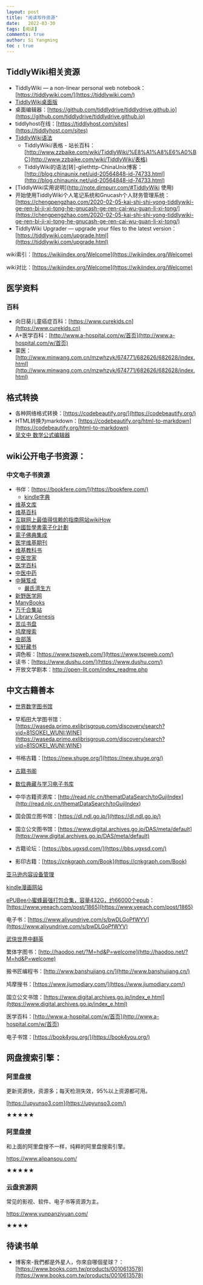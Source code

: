 ```yaml
---
layout: post
title: "阅读写作资源"
date:   2022-03-30
tags: [阅读]
comments: true
author: Si Yangming
toc : true
---
```


## TiddlyWiki相关资源

- TiddlyWiki — a non-linear personal web notebook：[https://tiddlywiki.com/](https://tiddlywiki.com/)
- [TiddlyWiki桌面版](https://github.com/Jermolene/TiddlyDesktop)
- 桌面编辑器：[https://github.com/tiddlydrive/tiddlydrive.github.io](https://github.com/tiddlydrive/tiddlydrive.github.io)
- tiddlyhost在线：[https://tiddlyhost.com/sites](https://tiddlyhost.com/sites)
- [TiddlyWiki语法](http://www.zzbaike.com/wiki/TiddlyWiki)
  - TiddlyWiki/表格 - 站长百科：[http://www.zzbaike.com/wiki/TiddlyWiki/%E8%A1%A8%E6%A0%BC](http://www.zzbaike.com/wiki/TiddlyWiki/表格)
  - TiddlyWiki的语法[转]-gliethttp-ChinaUnix博客：[http://blog.chinaunix.net/uid-20564848-id-74733.html](http://blog.chinaunix.net/uid-20564848-id-74733.html)
- [TiddlyWiki实用说明](http://note.dimpurr.com/#TiddlyWiki 使用)
- 开始使用TiddlyWiki个人笔记系统和Gnucash个人财务管理系统：[https://chengpengzhao.com/2020-02-05-kai-shi-shi-yong-tiddlywiki-ge-ren-bi-ji-xi-tong-he-gnucash-ge-ren-cai-wu-guan-li-xi-tong/](https://chengpengzhao.com/2020-02-05-kai-shi-shi-yong-tiddlywiki-ge-ren-bi-ji-xi-tong-he-gnucash-ge-ren-cai-wu-guan-li-xi-tong/)
- TiddlyWiki Upgrader — upgrade your files to the latest version：[https://tiddlywiki.com/upgrade.html](https://tiddlywiki.com/upgrade.html)

wiki索引：[https://wikiindex.org/Welcome](https://wikiindex.org/Welcome)

wiki对比：[https://wikiindex.org/Welcome](https://wikiindex.org/Welcome)

## 医学资料

### 百科

* 向日葵儿童癌症百科：[https://www.curekids.cn](https://www.curekids.cn)
* A+医学百科：[http://www.a-hospital.com/w/首页](http://www.a-hospital.com/w/首页)
* 蒙医：[http://www.minwang.com.cn/mzwhzyk/674771/682626/682628/index.html](http://www.minwang.com.cn/mzwhzyk/674771/682626/682628/index.html)

## 格式转换

- 各种网络格式转换：[https://codebeautify.org/](https://codebeautify.org/)
- HTML转换为markdown：[https://codebeautify.org/html-to-markdown](https://codebeautify.org/html-to-markdown)
- [吴文中 数学公式编辑器](https://latex.91maths.com/)

## wiki公开电子书资源：

### 中文电子书资源

- 书伴：[https://bookfere.com/](https://bookfere.com/)
  - [kindle字典](https://bookfere.com/dict)
- [维基文库](https://zh.wikisource.org/wiki/Wikisource:首页)
- [维基百科](https://zh.wikipedia.org/)
- [互联网上最值得信赖的指南网站wikiHow](https://zh.wikihow.com/首页)
- [中國哲學書電子化計劃](https://ctext.org/zh)
- [電子佛典集成](https://www.cbeta.org/)
- [医学维基期刊](https://zh.wikiversity.org/wiki/醫學維基期刊)
- [维基教科书](https://zh.wikibooks.org/wiki/Wikibooks:首页)
- [中医世家](http://www.zysj.com.cn/)
- [医学百科](http://www.a-hospital.com/w/首页)
- [中医中药](http://zyzy.yywsb.com/)
- [中醫笈成](https://jicheng.tw/tcm/index.html)
  - [嚴氏濟生方](https://jicheng.tw/tcm/book/嚴氏濟生方/index.html)
- [新野医学网](https://www.med2.cn/)
- [ManyBooks](https://manybooks.net/search-book)
- [万千合集站](http://www.hejizhan.com/bbs/)
- [Library Genesis](http://gen.lib.rus.ec/)
- [苦瓜书盘](http://www.kgbook.com/)
- [鸠摩搜索](https://www.jiumodiary.com/)
- [虫部落](https://www.chongbuluo.com/)
- [知轩藏书](http://www.zxcs.info/)
- 调色板：[https://www.tspweb.com/](https://www.tspweb.com/)
- 读书：[https://www.dushu.com/](https://www.dushu.com/)
- 开放文学剧本：http://open-lit.com/index_readme.php

## 中文古籍善本

- [世界数字图书馆](https://www.wdl.org/zh/)
- 早稻田大学图书馆：[https://waseda.primo.exlibrisgroup.com/discovery/search?vid=81SOKEI_WUNI:WINE](https://waseda.primo.exlibrisgroup.com/discovery/search?vid=81SOKEI_WUNI:WINE)
- 书格古籍：[https://new.shuge.org/](https://new.shuge.org/)
- [古籍书阁](http://yishanyishu.cn/)
- [数位典藏与学习电子书库](https://ebook.teldap.tw/index.jsp)

- 中华古籍资源库：[http://read.nlc.cn/thematDataSearch/toGujiIndex](http://read.nlc.cn/thematDataSearch/toGujiIndex)
- 国会国立图书馆：[https://dl.ndl.go.jp/](https://dl.ndl.go.jp/)
- 国立公文图书馆：[https://www.digital.archives.go.jp/DAS/meta/default](https://www.digital.archives.go.jp/DAS/meta/default)
- 古籍论坛：[https://bbs.ugxsd.com/](https://bbs.ugxsd.com/)
- 影印古籍：[https://cnkgraph.com/Book](https://cnkgraph.com/Book)

[亚马逊内容设备管理](https://www.amazon.cn/mn/dcw/myx.html/ref=kinw_myk_redirect#/home/content/pdocs/dateDsc/)

[kindle漫画网站](https://vol.moe/)

[ePUBee小蜜蜂最强打包合集，容量432G，约66000个epub](https://www.yeeach.com/post/1865)：[https://www.yeeach.com/post/1865](https://www.yeeach.com/post/1865)

电子书：[https://www.aliyundrive.com/s/bwDLGoPfWYV](https://www.aliyundrive.com/s/bwDLGoPfWYV)

[武侠世界中翻英](https://www.wuxiaworld.com/account/login)

繁体字图书：[http://haodoo.net/?M=hd&P=welcome](http://haodoo.net/?M=hd&P=welcome)

搬书匠编程书：[http://www.banshujiang.cn/](http://www.banshujiang.cn/)

鸠摩搜书：[https://www.jiumodiary.com/](https://www.jiumodiary.com/)

国立公文书馆：[https://www.digital.archives.go.jp/index_e.html](https://www.digital.archives.go.jp/index_e.html)

医学百科：[http://www.a-hospital.com/w/首页](http://www.a-hospital.com/w/首页)

电子书馆：[https://book4you.org/](https://book4you.org/)

## 网盘搜索引擎：

### 阿里盘搜

更新资源快，资源多；每天检测失效，95%以上资源都可用。

[https://upyunso3.com](https://upyunso3.com/)

★★★★★

### 阿里盘搜

和上面的阿里盘搜不一样，纯粹的阿里盘搜索引擎。

https://www.alipansou.com/

★★★★★

### 云盘资源网

常见的影视、软件、电子书等资源为主。

https://www.yunpanziyuan.com/

★★★★

## 待读书单

* 博客來-我們都是外星人，你來自哪個星球？：[https://www.books.com.tw/products/0010613578](https://www.books.com.tw/products/0010613578)